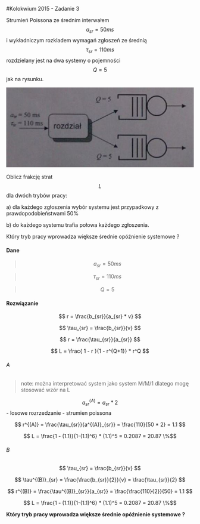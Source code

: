 #Kolokwium 2015 - Zadanie 3

Strumień Poissona ze średnim interwałem $$ a_{sr} = 50ms $$ i wykładniczym rozkladem wymagań zgłoszeń ze średnią $$ \tau_{sr} = 110ms $$ 
rozdzielany jest na dwa systemy o pojemności $$ Q = 5 $$ jak na rysunku.

![inst](inst.jpg "inst.jpg")

Oblicz frakcję strat $$ L $$ dla dwóch trybów pracy:

a) dla każdego zgłoszenia wybór systemu jest przypadkowy z prawdopodobieństwami 50%

b) do każdego systemu trafia połowa każdego zgłoszenia.

Który tryb pracy wprowadza większe średnie opóźnienie systemowe ?

#### Dane

> $$ a_{sr} = 50ms $$

> $$ \tau_{sr} = 110ms $$

> $$ Q = 5 $$

#### Rozwiązanie

$$ r = \frac{b_{sr}}{a_{sr} * v} $$

$$ \tau_{sr} = \frac{b_{sr}}{v} $$

$$ r = \frac{\tau_{sr}}{a_{sr}} $$

$$ L = \frac{ 1 - r }{1 - r^{Q+1}} * r^Q $$

###### A
> note: można interpretować system jako system M/M/1 dlatego mogę stosować wzór na L

$$ a^{(A)}_{sr} = a_{sr} * 2 $$ - losowe rozrzedzanie - strumien poissona

$$ r^{(A)} = \frac{\tau_{sr}}{a^{(A)}_{sr}} = \frac{110}{50 * 2} = 1.1 $$

$$ L = \frac{1 - (1.1)}{1-(1.1)^6} * (1.1)^5 = 0.2087 = 20.87 \%$$
###### B

$$ \tau_{sr} = \frac{b_{sr}}{v} $$

$$ \tau^{(B)}_{sr} = \frac{\frac{b_{sr}}{2}}{v} = \frac{\tau_{sr}}{2} $$

$$ r^{(B)} = \frac{\tau^{(B)}_{sr}}{a_{sr}} = \frac{\frac{110}{2}}{50} = 1.1 $$

$$ L = \frac{1 - (1.1)}{1-(1.1)^6} * (1.1)^5 = 0.2087 = 20.87 \%$$

**Który tryb pracy wprowadza większe średnie opóźnienie systemowe ?**
